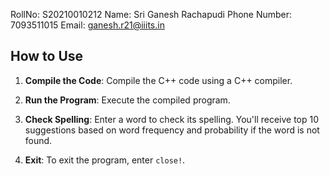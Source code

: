 RollNo: S20210010212
Name: Sri Ganesh Rachapudi
Phone Number: 7093511015
Email: ganesh.r21@iiits.in

## How to Use

1. **Compile the Code**: Compile the C++ code using a C++ compiler.

2. **Run the Program**: Execute the compiled program.

3. **Check Spelling**: Enter a word to check its spelling. You'll receive top 10 suggestions based on word frequency and probability if the word is not found.

4. **Exit**: To exit the program, enter `close!`.
